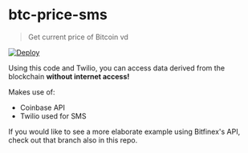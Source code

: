 # btc-price-sms
> Get current price of Bitcoin vd

[![Deploy](https://www.herokucdn.com/deploy/button.svg)](https://heroku.com/deploy)

Using this code and Twilio, you can access data derived from the blockchain
**without internet access!** 

Makes use of:

* Coinbase API
* Twilio used for SMS

If you would like to see a more elaborate example using Bitfinex's API, check out that branch also in this repo.
